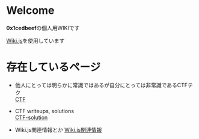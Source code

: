 <!-- TITLE: Home -->
<!-- SUBTITLE: ホーム画面 -->

# Welcome

**0x1cedbeef**の個人用WIKIです

[Wiki.js](https://wiki.js.org/)を使用しています

# 存在しているページ

- 他人にとっては明らかに常識ではあるが自分にとっては非常識であるCTFテク  
[CTF](/ctf)

- CTF writeups, solutions  
[CTF-solution](/ctf-solution)

- Wiki.js関連情報とか
[Wiki.js関連情報](/wikijs)